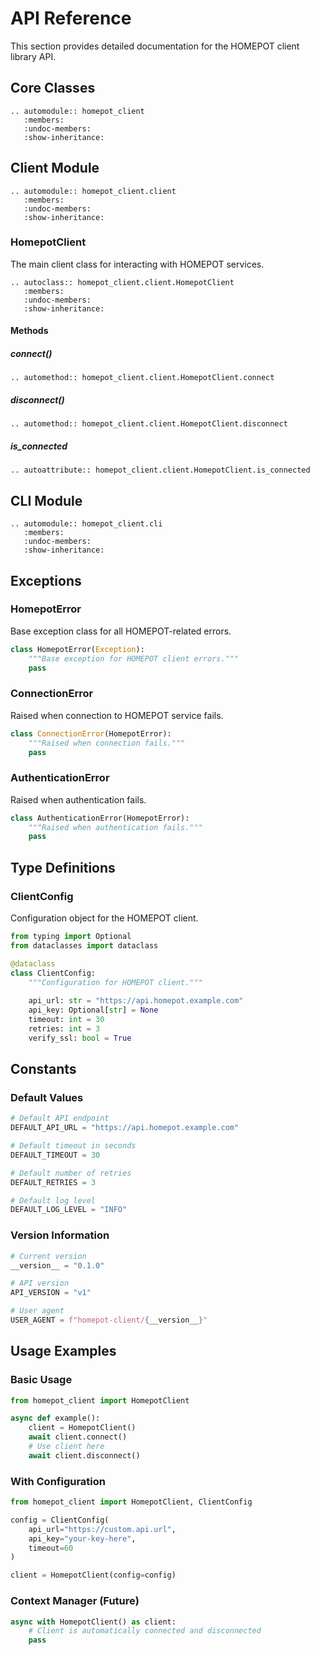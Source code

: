 # API Reference

This section provides detailed documentation for the HOMEPOT client library API.

## Core Classes

```{eval-rst}
.. automodule:: homepot_client
   :members:
   :undoc-members:
   :show-inheritance:
```

## Client Module

```{eval-rst}
.. automodule:: homepot_client.client
   :members:
   :undoc-members:
   :show-inheritance:
```

### HomepotClient

The main client class for interacting with HOMEPOT services.

```{eval-rst}
.. autoclass:: homepot_client.client.HomepotClient
   :members:
   :undoc-members:
   :show-inheritance:
```

#### Methods

##### connect()

```{eval-rst}
.. automethod:: homepot_client.client.HomepotClient.connect
```

##### disconnect()

```{eval-rst}
.. automethod:: homepot_client.client.HomepotClient.disconnect
```

##### is_connected

```{eval-rst}
.. autoattribute:: homepot_client.client.HomepotClient.is_connected
```

## CLI Module

```{eval-rst}
.. automodule:: homepot_client.cli
   :members:
   :undoc-members:
   :show-inheritance:
```

## Exceptions

### HomepotError

Base exception class for all HOMEPOT-related errors.

```python
class HomepotError(Exception):
    """Base exception for HOMEPOT client errors."""
    pass
```

### ConnectionError

Raised when connection to HOMEPOT service fails.

```python
class ConnectionError(HomepotError):
    """Raised when connection fails."""
    pass
```

### AuthenticationError

Raised when authentication fails.

```python
class AuthenticationError(HomepotError):
    """Raised when authentication fails."""
    pass
```

## Type Definitions

### ClientConfig

Configuration object for the HOMEPOT client.

```python
from typing import Optional
from dataclasses import dataclass

@dataclass
class ClientConfig:
    """Configuration for HOMEPOT client."""
    
    api_url: str = "https://api.homepot.example.com"
    api_key: Optional[str] = None
    timeout: int = 30
    retries: int = 3
    verify_ssl: bool = True
```

## Constants

### Default Values

```python
# Default API endpoint
DEFAULT_API_URL = "https://api.homepot.example.com"

# Default timeout in seconds
DEFAULT_TIMEOUT = 30

# Default number of retries
DEFAULT_RETRIES = 3

# Default log level
DEFAULT_LOG_LEVEL = "INFO"
```

### Version Information

```python
# Current version
__version__ = "0.1.0"

# API version
API_VERSION = "v1"

# User agent
USER_AGENT = f"homepot-client/{__version__}"
```

## Usage Examples

### Basic Usage

```python
from homepot_client import HomepotClient

async def example():
    client = HomepotClient()
    await client.connect()
    # Use client here
    await client.disconnect()
```

### With Configuration

```python
from homepot_client import HomepotClient, ClientConfig

config = ClientConfig(
    api_url="https://custom.api.url",
    api_key="your-key-here",
    timeout=60
)

client = HomepotClient(config=config)
```

### Context Manager (Future)

```python
async with HomepotClient() as client:
    # Client is automatically connected and disconnected
    pass
```
